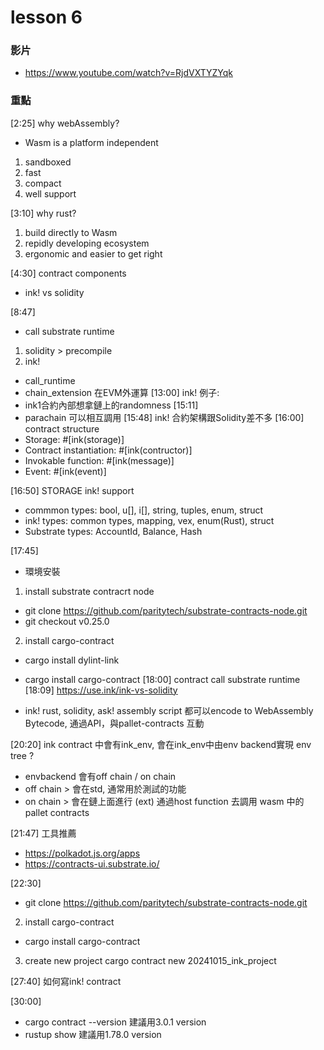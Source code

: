 # lesson 6

### 影片
* https://www.youtube.com/watch?v=RjdVXTYZYqk

### 重點
[2:25]
why webAssembly?
* Wasm is a platform independent
1. sandboxed
2. fast
3. compact
4. well support

[3:10]
why rust?
1. build directly to Wasm
2. repidly developing ecosystem
3. ergonomic and easier to get right

[4:30]
contract components
* ink! vs solidity

[8:47]
* call substrate runtime
1. solidity > precompile
2. ink!
* call_runtime
* chain_extension
在EVM外運算
[13:00]
ink! 例子:
* ink1合約內部想拿鏈上的randomness
[15:11]
* parachain 可以相互調用
[15:48]
ink! 合約架構跟Solidity差不多
[16:00]
contract structure
* Storage: #[ink(storage)]
* Contract instantiation: #[ink(contructor)]
* Invokable function: #[ink(message)]
* Event: #[ink(event)]

[16:50]
STORAGE ink! support
* commmon types: bool, u[], i[], string, tuples, enum, struct
* ink! types: common types, mapping, vex, enum(Rust), struct
* Substrate types: AccountId, Balance, Hash

[17:45]
* 環境安裝
1. install substrate contracrt node
* git clone https://github.com/paritytech/substrate-contracts-node.git
* git checkout v0.25.0
2. install cargo-contract
* cargo install dylint-link
* cargo install cargo-contract
[18:00]
contract call substrate runtime
[18:09]
https://use.ink/ink-vs-solidity

* ink! rust, solidity, ask! assembly script 都可以encode to WebAssembly Bytecode, 
通過API，與pallet-contracts 互動

[20:20]
ink contract 中會有ink_env, 
會在ink_env中由env backend實現 env tree ?
* envbackend 會有off chain / on chain
* off chain > 會在std, 通常用於測試的功能 
* on chain > 會在鏈上面進行 (ext)
通過host function 去調用 wasm 中的pallet contracts

[21:47]
工具推薦
* https://polkadot.js.org/apps
* https://contracts-ui.substrate.io/

[22:30]
* git clone https://github.com/paritytech/substrate-contracts-node.git
2. install cargo-contract
* cargo install cargo-contract
3. create new project
cargo contract new 20241015_ink_project

[27:40]
如何寫ink! contract

[30:00]
* cargo contract --version
建議用3.0.1 version
* rustup show
建議用1.78.0 version

